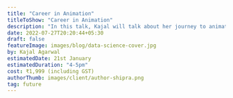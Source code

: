 ```yaml
---
title: "Career in Animation"
titleToShow: "Career in Animation"
description: "In this talk, Kajal will talk about her journey to animation, what are the different paths to a career in animation, what are the skills you should develop. Join this talk to ask her al your questions and clarify all your doubts. "
date: 2022-07-27T20:20:44+05:30
draft: false
featureImage: images/blog/data-science-cover.jpg
by: Kajal Agarwal
estimatedDate: 21st January
estimatedDuration: "4-5pm"
cost: ₹1,999 (including GST) 
authorThumb: images/client/author-shipra.png
tag: future
---
```


